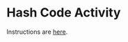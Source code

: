 # Hash Code Activity

Instructions are [here](https://docs.google.com/document/d/1dz7MAJa2KCQg-QAkOoZUgR206Rs4Ce4q0mlaO-SIIPk/edit?usp=sharing).
